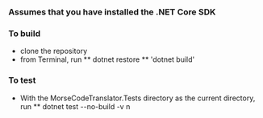 
### Assumes that you have installed the .NET Core SDK

### To build
* clone the repository
* from Terminal, run 
** dotnet restore
** 'dotnet build'


### To test
* With the MorseCodeTranslator.Tests directory as the current directory, run
** dotnet test --no-build -v n